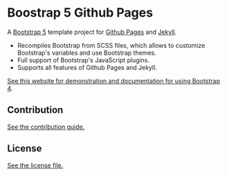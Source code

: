 
# Boostrap 5 Github Pages

A [Bootstrap 5](https://getbootstrap.com/) template project for [Github Pages](https://pages.github.com/) and [Jekyll](https://jekyllrb.com/).


* Recompiles Bootstrap from SCSS files, which allows to customize Bootstrap's variables and use Bootstrap themes.
* Full support of Bootstrap's JavaScript plugins.
* Supports all features of Github Pages and Jekyll.

[See this website for demonstration and documentation for using Bootstrap 4](https://nicolas-van.github.io/bootstrap-4-github-pages/).

## Contribution

[See the contribution guide.](./CONTRIBUTING.md)

## License

[See the license file.](./LICENSE.md)
